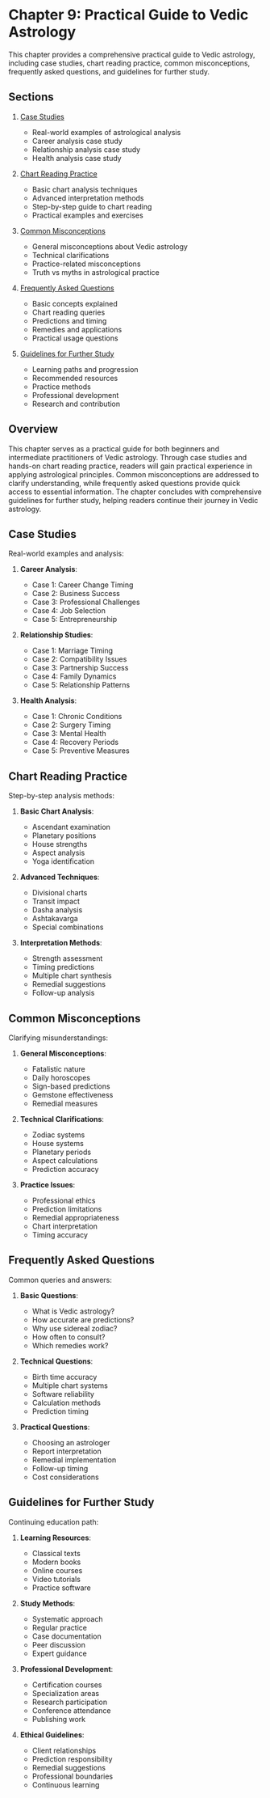 # Chapter 9: Practical Guide to Vedic Astrology

This chapter provides a comprehensive practical guide to Vedic astrology, including case studies, chart reading practice, common misconceptions, frequently asked questions, and guidelines for further study.

## Sections

1. [Case Studies](chapter9/9.1_case_studies.md)
   - Real-world examples of astrological analysis
   - Career analysis case study
   - Relationship analysis case study
   - Health analysis case study

2. [Chart Reading Practice](chapter9/9.2_chart_reading_practice.md)
   - Basic chart analysis techniques
   - Advanced interpretation methods
   - Step-by-step guide to chart reading
   - Practical examples and exercises

3. [Common Misconceptions](chapter9/9.3_common_misconceptions.md)
   - General misconceptions about Vedic astrology
   - Technical clarifications
   - Practice-related misconceptions
   - Truth vs myths in astrological practice

4. [Frequently Asked Questions](chapter9/9.4_frequently_asked_questions.md)
   - Basic concepts explained
   - Chart reading queries
   - Predictions and timing
   - Remedies and applications
   - Practical usage questions

5. [Guidelines for Further Study](chapter9/9.5_guidelines_for_further_study.md)
   - Learning paths and progression
   - Recommended resources
   - Practice methods
   - Professional development
   - Research and contribution

## Overview

This chapter serves as a practical guide for both beginners and intermediate practitioners of Vedic astrology. Through case studies and hands-on chart reading practice, readers will gain practical experience in applying astrological principles. Common misconceptions are addressed to clarify understanding, while frequently asked questions provide quick access to essential information. The chapter concludes with comprehensive guidelines for further study, helping readers continue their journey in Vedic astrology.

## Case Studies

Real-world examples and analysis:

1. **Career Analysis**:
   - Case 1: Career Change Timing
   - Case 2: Business Success
   - Case 3: Professional Challenges
   - Case 4: Job Selection
   - Case 5: Entrepreneurship

2. **Relationship Studies**:
   - Case 1: Marriage Timing
   - Case 2: Compatibility Issues
   - Case 3: Partnership Success
   - Case 4: Family Dynamics
   - Case 5: Relationship Patterns

3. **Health Analysis**:
   - Case 1: Chronic Conditions
   - Case 2: Surgery Timing
   - Case 3: Mental Health
   - Case 4: Recovery Periods
   - Case 5: Preventive Measures

## Chart Reading Practice

Step-by-step analysis methods:

1. **Basic Chart Analysis**:
   - Ascendant examination
   - Planetary positions
   - House strengths
   - Aspect analysis
   - Yoga identification

2. **Advanced Techniques**:
   - Divisional charts
   - Transit impact
   - Dasha analysis
   - Ashtakavarga
   - Special combinations

3. **Interpretation Methods**:
   - Strength assessment
   - Timing predictions
   - Multiple chart synthesis
   - Remedial suggestions
   - Follow-up analysis

## Common Misconceptions

Clarifying misunderstandings:

1. **General Misconceptions**:
   - Fatalistic nature
   - Daily horoscopes
   - Sign-based predictions
   - Gemstone effectiveness
   - Remedial measures

2. **Technical Clarifications**:
   - Zodiac systems
   - House systems
   - Planetary periods
   - Aspect calculations
   - Prediction accuracy

3. **Practice Issues**:
   - Professional ethics
   - Prediction limitations
   - Remedial appropriateness
   - Chart interpretation
   - Timing accuracy

## Frequently Asked Questions

Common queries and answers:

1. **Basic Questions**:
   - What is Vedic astrology?
   - How accurate are predictions?
   - Why use sidereal zodiac?
   - How often to consult?
   - Which remedies work?

2. **Technical Questions**:
   - Birth time accuracy
   - Multiple chart systems
   - Software reliability
   - Calculation methods
   - Prediction timing

3. **Practical Questions**:
   - Choosing an astrologer
   - Report interpretation
   - Remedial implementation
   - Follow-up timing
   - Cost considerations

## Guidelines for Further Study

Continuing education path:

1. **Learning Resources**:
   - Classical texts
   - Modern books
   - Online courses
   - Video tutorials
   - Practice software

2. **Study Methods**:
   - Systematic approach
   - Regular practice
   - Case documentation
   - Peer discussion
   - Expert guidance

3. **Professional Development**:
   - Certification courses
   - Specialization areas
   - Research participation
   - Conference attendance
   - Publishing work

4. **Ethical Guidelines**:
   - Client relationships
   - Prediction responsibility
   - Remedial suggestions
   - Professional boundaries
   - Continuous learning